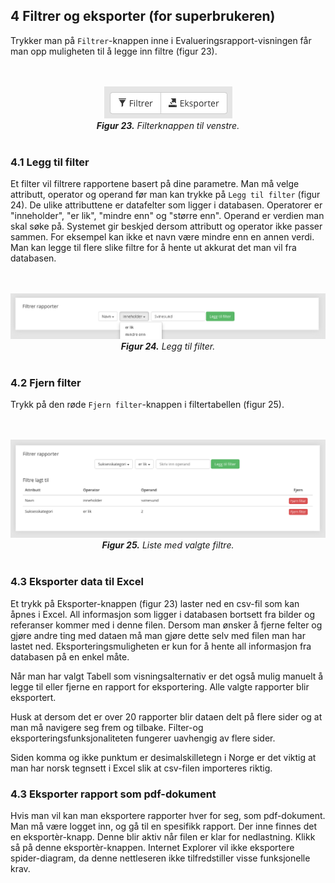 ## 4 Filtrer og eksporter (for superbrukeren)

Trykker man på `Filtrer`-knappen inne i Evalueringsrapport-visningen får man opp muligheten til å legge inn filtre (figur 23).

<center><br/><br/><div style="max-width:600px;"><img src="../assets/filter-button.png"/></div></center>
<center><em><b>Figur 23.</b> Filterknappen til venstre.</em><br/><br/></center>

### 4.1 Legg til filter

Et filter vil filtrere rapportene basert på dine parametre. Man må velge attributt, operator og operand før man kan trykke på `Legg til filter` (figur 24). De ulike attributtene er datafelter som ligger i databasen. Operatorer er "inneholder", "er lik", "mindre enn" og "større enn". Operand er verdien man skal søke på. Systemet gir beskjed dersom attributt og operator ikke passer sammen. For eksempel kan ikke et navn være mindre enn en annen verdi. Man kan legge til flere slike filtre for å hente ut akkurat det man vil fra databasen.

<center><br/><br/><div style="max-width:600px;"><img src="../assets/filter-select.png"/></div></center>
<center><em><b>Figur 24.</b> Legg til filter.</em><br/><br/></center>

### 4.2 Fjern filter

Trykk på den røde `Fjern filter`-knappen i filtertabellen (figur 25).

<center><br/><br/><div style="max-width:600px;"><img src="../assets/filter-list.png"/></div></center>
<center><em><b>Figur 25.</b> Liste med valgte filtre.</em><br/><br/></center>

### 4.3 Eksporter data til Excel

Et trykk på Eksporter-knappen (figur 23) laster ned en csv-fil som kan åpnes i Excel. All informasjon som ligger i databasen bortsett fra bilder og referanser kommer med i denne filen. Dersom man ønsker å fjerne felter og gjøre andre ting med dataen må man gjøre dette selv med filen man har lastet ned. Eksporteringsmuligheten er kun for å hente all informasjon fra databasen på en enkel måte.

Når man har valgt Tabell som visningsalternativ er det også mulig manuelt å legge til eller fjerne en rapport for eksportering. Alle valgte rapporter blir eksportert.

Husk at dersom det er over 20 rapporter blir dataen delt på flere sider og at man må navigere seg frem og tilbake. Filter-og eksporteringsfunksjonaliteten fungerer uavhengig av flere sider.

Siden komma og ikke punktum er desimalskilletegn i Norge er det viktig at man har norsk tegnsett i Excel slik at csv-filen importeres riktig.

### 4.3 Eksporter rapport som pdf-dokument

Hvis man vil kan man eksportere rapporter hver for seg, som pdf-dokument. Man må være logget inn, og gå til en spesifikk rapport. Der inne finnes det en eksportèr-knapp. Denne blir aktiv når filen er klar for nedlastning. Klikk så på denne eksportèr-knappen. Internet Explorer vil ikke eksportere spider-diagram, da denne nettleseren ikke tilfredstiller visse funksjonelle krav.
